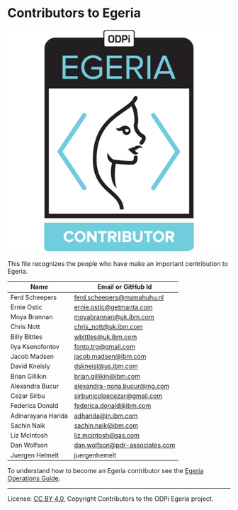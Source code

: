 <!-- SPDX-License-Identifier: CC-BY-4.0 -->
<!-- Copyright Contributors to the ODPi Egeria project 2020. -->

# Contributors to Egeria

![Egeria Contributors Badge](developer-resources/badges/ODPi_Egeria_Badges-Contributor.png)

This file recognizes the people who have make an important contribution to Egeria.

| Name           | Email or GitHub Id |
| -------------- | -----------------
| Ferd Scheepers | ferd.scheepers@mamahuhu.nl |
| Ernie Ostic | ernie.ostic@getmanta.com |
| Moya Brannan | moyabrannan@uk.ibm.com |
| Chris Nott | chris_nott@uk.ibm.com |
| Billy Bittles | wbittles@uk.ibm.com |
| Ilya Ksenofontov | fonto.trg@gmail.com |
| Jacob Madsen | jacob.madsen@ibm.com |
| David Kneisly | dskneisl@us.ibm.com |
| Brian Gillikin | brian.gillikin@ibm.com |
| Alexandra Bucur | alexandra-nona.bucur@ing.com |
| Cezar Sirbu | sirbunicolaecezar@gmail.com |
| Federica Donald | federica.donald@ibm.com |
| Adinarayana Harida | adharida@in.ibm.com |
| Sachin Naik |  sachin.naik@ibm.com |
| Liz McIntosh | liz.mcintosh@sas.com |
| Dan Wolfson | dan.wolfson@pdr-associates.com |
| Juergen Helmelt | juergenhemelt |



To understand how to become an Egeria contributor see the [Egeria Operations Guide](https://egeria-project.org/guides/project-operations/).

----
License: [CC BY 4.0](https://creativecommons.org/licenses/by/4.0/),
Copyright Contributors to the ODPi Egeria project.
